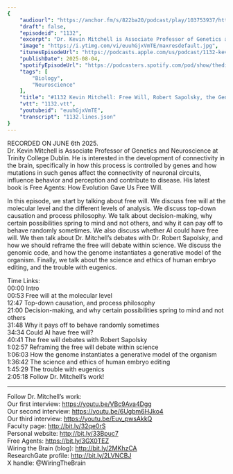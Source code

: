 ```yaml
---
{
	"audiourl": "https://anchor.fm/s/822ba20/podcast/play/103753937/https%3A%2F%2Fd3ctxlq1ktw2nl.cloudfront.net%2Fstaging%2F2025-5-6%2F4fc5c523-6e94-97bc-8cfe-50ff34e7f98e.m4a",
	"draft": false,
	"episodeid": "1132",
	"excerpt": "Dr. Kevin Mitchell is Associate Professor of Genetics and Neuroscience at Trinity College Dublin. He is interested in the development of connectivity in the brain, specifically in how this process is controlled by genes and how mutations in such genes affect the connectivity of neuronal circuits, influence behavior and perception and contribute to disease. His latest book is Free Agents: How Evolution Gave Us Free Will.",
	"image": "https://i.ytimg.com/vi/euuhGjxVmTE/maxresdefault.jpg",
	"itunesEpisodeUrl": "https://podcasts.apple.com/us/podcast/1132-kevin-mitchell-free-will-robert-sapolsky-the/id1451347236?i=1000720629193&uo=4",
	"publishDate": 2025-08-04,
	"spotifyEpisodeUrl": "https://podcasters.spotify.com/pod/show/thedissenter/episodes/1132-Kevin-Mitchell-Free-Will--Robert-Sapolsky--the-Genomic-Code--and-Human-Embryo-Editing-e33sqoh",
	"tags": [
		"Biology",
		"Neuroscience"
	],
	"title": "#1132 Kevin Mitchell: Free Will, Robert Sapolsky, the Genomic Code, and Human Embryo Editing",
	"vtt": "1132.vtt",
	"youtubeid": "euuhGjxVmTE",
	"transcript": "1132.lines.json"
}
---
```

RECORDED ON JUNE 6th 2025.  
Dr. Kevin Mitchell is Associate Professor of Genetics and Neuroscience at Trinity College Dublin. He is interested in the development of connectivity in the brain, specifically in how this process is controlled by genes and how mutations in such genes affect the connectivity of neuronal circuits, influence behavior and perception and contribute to disease. His latest book is Free Agents: How Evolution Gave Us Free Will.

In this episode, we start by talking about free will. We discuss free will at the molecular level and the different levels of analysis. We discuss top-down causation and process philosophy. We talk about decision-making, why certain possibilities spring to mind and not others, and why it can pay off to behave randomly sometimes. We also discuss whether AI could have free will. We then talk about Dr. Mitchell’s debates with Dr. Robert Sapolsky, and how we should reframe the free will debate within science. We discuss the genomic code, and how the genome instantiates a generative model of the organism. Finally, we talk about the science and ethics of human embryo editing, and the trouble with eugenics.

Time Links:  
<time>00:00</time> Intro  
<time>00:53</time> Free will at the molecular level  
<time>12:47</time> Top-down causation, and process philosophy  
<time>21:00</time> Decision-making, and why certain possibilities spring to mind and not others  
<time>31:48</time> Why it pays off to behave randomly sometimes  
<time>34:34</time> Could AI have free will?  
<time>40:41</time> The free will debates with Robert Sapolsky  
<time>1:02:57</time> Reframing the free will debate within science  
<time>1:06:03</time> How the genome instantiates a generative model of the organism  
<time>1:36:42</time> The science and ethics of human embryo editing  
<time>1:45:29</time> The trouble with eugenics  
<time>2:05:18</time> Follow Dr. Mitchell’s work!

---

Follow Dr. Mitchell’s work:  
Our first interview: https://youtu.be/VBc9Ava4Dgg  
Our second interview: https://youtu.be/6Ugbm6HJko4  
Our third interview: https://youtu.be/Euv_pwsAkkQ  
Faculty page: http://bit.ly/32qe0rS  
Personal website: http://bit.ly/33Bpuc7  
Free Agents: https://bit.ly/3GX0TEZ  
Wiring the Brain (blog): http://bit.ly/2MKhzCA  
ResearchGate profile: http://bit.ly/2LVNCBJ  
X handle: @WiringTheBrain
